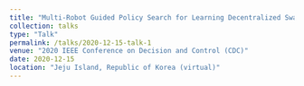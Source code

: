 ```yaml
---
title: "Multi-Robot Guided Policy Search for Learning Decentralized Swarm Control"
collection: talks
type: "Talk"
permalink: /talks/2020-12-15-talk-1
venue: "2020 IEEE Conference on Decision and Control (CDC)"
date: 2020-12-15
location: "Jeju Island, Republic of Korea (virtual)"
---
```


